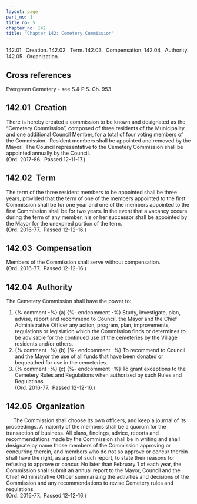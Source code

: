 ```yaml
---
layout: page
part_no: 1
title_no: 5
chapter_no: 142
title: "Chapter 142: Cemetery Commission"
---
```


142.01   Creation.
142.02   Term.
142.03   Compensation.
142.04   Authority.
142.05   Organization.

## Cross references

Evergreen Cemetery - see S.& P.S. Ch.
953

## 142.01   Creation

There is hereby created a commission to be known and designated as the
“Cemetery Commission”, composed of three residents of the Municipality, and one
additional Council Member, for a total of four voting members of the
Commission.  Resident members shall be appointed and removed by the Mayor.  The
Council representative to the Cemetery Commission shall be appointed annually
by the Council.  
(Ord. 2017-86.  Passed 12-11-17.)

## 142.02   Term

The term of the three resident members to be appointed shall be three years,
provided that the term of one of the members appointed to the first Commission
shall be for one year and one of the members appointed to the first Commission
shall be for two years. In the event that a vacancy occurs during the term of
any member, his or her successor shall be appointed by the Mayor for the
unexpired portion of the term.  
(Ord. 2016-77.  Passed 12-12-16.)

## 142.03   Compensation

Members of the Commission shall serve without compensation.  
(Ord. 2016-77.  Passed 12-12-16.)

## 142.04   Authority

The Cemetery Commission shall have the power to:

<p class="Markdown-list--a-1-A"></p>

1. {% comment -%} (a) {%- endcomment -%} Study, investigate, plan, advise, report and recommend to Council, the
Mayor and the Chief Administrative Officer any action, program, plan,
improvements, regulations or legislation which the Commission finds or
determines to be advisable for the continued use of the cemeteries by the
Village residents and/or others.
2. {% comment -%} (b) {%- endcomment -%} To recommend to Council and the Mayor the use of all funds that have
been donated or bequeathed for use in the cemeteries.
3. {% comment -%} (c) {%- endcomment -%} To grant exceptions to the Cemetery Rules and Regulations when
authorized by such Rules and Regulations.  
(Ord. 2016-77.  Passed 12-12-16.)

## 142.05   Organization

     The Commission shall choose its own officers, and keep a journal of its
proceedings. A majority of the members shall be a quorum for the transaction of
business. All plans, findings, advice, reports and recommendations made by the
Commission shall be in writing and shall designate by name those members of the
Commission approving or concurring therein, and members who do not so approve
or concur therein shall have the right, as a part of such report, to state
their reasons for refusing to approve or concur. No later than February 1 of
each year, the Commission shall submit an annual report to the Mayor, Council
and the Chief Administrative Officer summarizing the activities and decisions
of the Commission and any recommendations to revise Cemetery rules and
regulations.  
(Ord. 2016-77.  Passed 12-12-16.)
